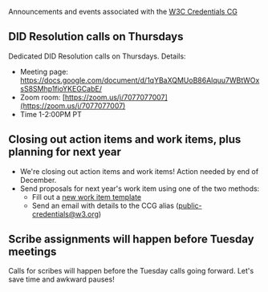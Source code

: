 Announcements and events associated with the [W3C Credentials CG](https://w3c-ccg.github.io)


## DID Resolution calls on Thursdays

Dedicated DID Resolution calls on Thursdays. Details:

- Meeting page: https://docs.google.com/document/d/1qYBaXQMUoB86Alquu7WBtWOxsS8SMhp1fioYKEGCabE/
- Zoom room: [https://zoom.us/j/7077077007](https://zoom.us/j/7077077007)
- Time 1-2:00PM PT

## Closing out action items and work items, plus planning for next year

- We're closing out action items and work items! Action needed by end of December. 
- Send proposals for next year's work item using one of the two methods:
  - Fill out a [new work item template](https://github.com/w3c-ccg/community/issues/new?assignees=ChristopherA%2C+jandrieu%2C+kimdhamilton&labels=proposed+work+items&template=ccg-new-work-item-template.md&title=%5BPROPOSED+WORK+ITEM%5D)
  - Send an email with details to the CCG alias (public-credentials@w3.org) 
  
## Scribe assignments will happen before Tuesday meetings  

Calls for scribes will happen before the Tuesday calls going forward. Let's save time and awkward pauses!
